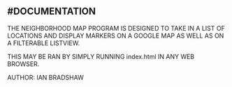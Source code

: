 #DOCUMENTATION
---
THE NEIGHBORHOOD MAP PROGRAM IS DESIGNED TO TAKE IN A LIST OF LOCATIONS AND DISPLAY MARKERS ON A GOOGLE MAP AS WELL AS ON A FILTERABLE LISTVIEW.

THIS MAY BE RAN BY SIMPLY RUNNING index.html IN ANY WEB BROWSER.

AUTHOR: IAN BRADSHAW